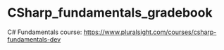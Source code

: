 # CSharp_fundamentals_gradebook
C# Fundamentals course: https://www.pluralsight.com/courses/csharp-fundamentals-dev

